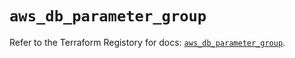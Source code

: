 # `aws_db_parameter_group`

Refer to the Terraform Registory for docs: [`aws_db_parameter_group`](https://registry.terraform.io/providers/hashicorp/aws/3.76.1/docs/resources/db_parameter_group).
